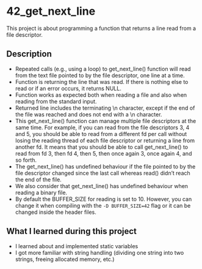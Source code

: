 # 42_get_next_line
This project is about programming a function that returns a line read from a file descriptor.

## Description
* Repeated calls (e.g., using a loop) to get_next_line() function will read from the text file pointed to by the file descriptor, one line at a time.
* Function is returning the line that was read. If there is nothing else to read or if an error occurs, it returns NULL.
* Function works as expected both when reading a file and also when reading from the standard input.
* Returned line includes the terminating \n character, except if the end of the file was reached and does not end with a \n character.
* This get_next_line() function can manage multiple file descriptors at the same time. For example, if you can read from the file descriptors 3, 4 and 5, you should be able to read from a different fd per call without losing the reading thread of each file descriptor or returning a line from another fd. It means that you should be able to call get_next_line() to read from fd 3, then fd 4, then 5, then once again 3, once again 4, and so forth.
* The get_next_line() has undefined behaviour if the file pointed to by the file descriptor changed since the last call whereas read() didn’t reach the end of the file.
* We also consider that get_next_line() has undefined behaviour when reading a binary file.
* By default the BUFFER_SIZE for reading is set to 10. However, you can change it when compiling with the `-D BUFFER_SIZE=42` flag or it can be changed inside the header files.

## What I learned during this project
* I learned about and implemented static variables
* I got more familiar with string handling (dividing one string into two strings, freeing allocated memory, etc.)
